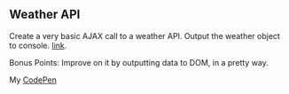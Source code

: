 ## Weather API

Create a very basic AJAX call to a weather API. Output the weather object to console. [link](https://jsbin.com/sikuduwaxa/3/edit?js,console).

Bonus Points: Improve on it by outputting data to DOM, in a pretty way.

My [CodePen](https://codepen.io/marigold001/full/MWXXZYb)